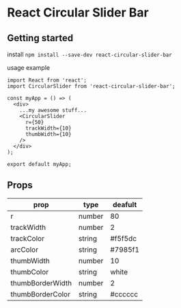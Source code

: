 # React Circular Slider Bar

## Getting started
install
```npm install --save-dev react-circular-slider-bar```

usage example
```
import React from 'react';
import CircularSlider from 'react-circular-slider-bar';

const myApp = () => (
  <div>
    ...my awesome stuff...
    <CircularSlider
      r={50}
      trackWidth={10}
      thumbWidth={10}
    />
  </div>
);

export default myApp;
```




## Props
prop             | type   | deafult
-----------------|--------|--------
r                | number | 80
trackWidth       | number | 2
trackColor       | string | #f5f5dc
arcColor         | string | #7985f1
thumbWidth       | number | 10
thumbColor       | string | white
thumbBorderWidth | number | 2
thumbBorderColor | string | #cccccc
